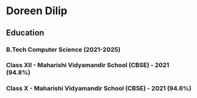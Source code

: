 # Doreen Dilip

## Education

### B.Tech Computer Science (2021-2025)
### Class XII - Maharishi Vidyamandir School (CBSE) - 2021 (94.8%)
### Class X   - Maharishi Vidyamandir School (CBSE) - 2021 (94.6%)
   

